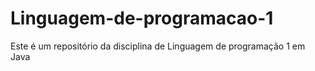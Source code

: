 # Linguagem-de-programacao-1
Este é um repositório da disciplina de Linguagem de programação 1 em Java
